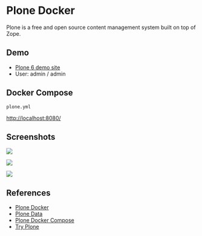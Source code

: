# Plone Docker

Plone is a free and open source content management system built on top of Zope.

## Demo
- [Plone 6 demo site](https://6.demo.plone.org/)
- User: admin / admin

## Docker Compose
`plone.yml`

[http://localhost:8080/](http://localhost:8080/)

## Screenshots
![](https://docs.plone.org/_images/login-link.png)

![](https://docs.plone.org/_images/portlet-menu.png)

![](https://docs.plone.org/_images/workflow-advanced.png)

## References
- [Plone Docker](https://hub.docker.com/_/plone)
- [Plone Data](https://docs.plone.org/manage/docker/docs/data/index.html)
- [Plone Docker Compose](https://docs.plone.org/manage/docker/docs/scaling/docker_compose.html)
- [Try Plone](https://plone.com/try-plone.html)